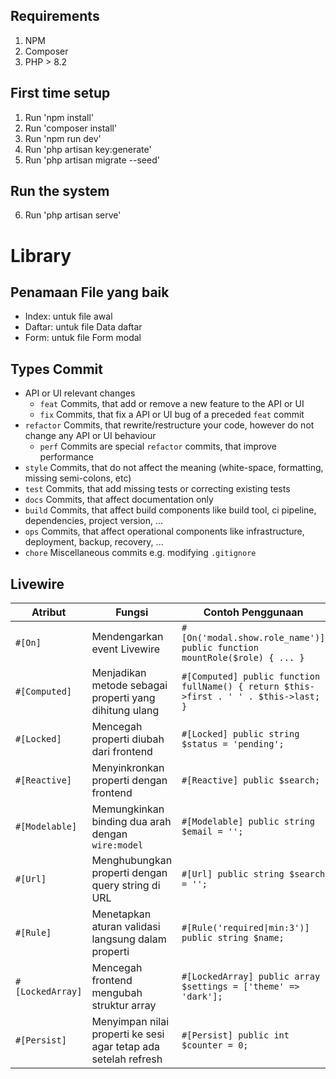 ## Requirements

1. NPM
2. Composer
3. PHP > 8.2

## First time setup

1. Run 'npm install'
2. Run 'composer install'
3. Run 'npm run dev'
4. Run 'php artisan key:generate'
5. Run 'php artisan migrate --seed'

## Run the system

6. Run 'php artisan serve'

# Library

## Penamaan File yang baik

 - Index: untuk file awal
 - Daftar: untuk file Data daftar
 - Form: untuk file Form modal

## Types Commit

-   API or UI relevant changes
    -   `feat` Commits, that add or remove a new feature to the API or UI
    -   `fix` Commits, that fix a API or UI bug of a preceded `feat` commit
-   `refactor` Commits, that rewrite/restructure your code, however do not change any API or UI behaviour
    -   `perf` Commits are special `refactor` commits, that improve performance
-   `style` Commits, that do not affect the meaning (white-space, formatting, missing semi-colons, etc)
-   `test` Commits, that add missing tests or correcting existing tests
-   `docs` Commits, that affect documentation only
-   `build` Commits, that affect build components like build tool, ci pipeline, dependencies, project version, ...
-   `ops` Commits, that affect operational components like infrastructure, deployment, backup, recovery, ...
-   `chore` Miscellaneous commits e.g. modifying `.gitignore`


## Livewire

| Atribut        | Fungsi | Contoh Penggunaan |
|---------------|--------|------------------|
| `#[On]` | Mendengarkan event Livewire | `#[On('modal.show.role_name')] public function mountRole($role) { ... }` |
| `#[Computed]` | Menjadikan metode sebagai properti yang dihitung ulang | `#[Computed] public function fullName() { return $this->first . ' ' . $this->last; }` |
| `#[Locked]` | Mencegah properti diubah dari frontend | `#[Locked] public string $status = 'pending';` |
| `#[Reactive]` | Menyinkronkan properti dengan frontend | `#[Reactive] public $search;` |
| `#[Modelable]` | Memungkinkan binding dua arah dengan `wire:model` | `#[Modelable] public string $email = '';` |
| `#[Url]` | Menghubungkan properti dengan query string di URL | `#[Url] public string $search = '';` |
| `#[Rule]` | Menetapkan aturan validasi langsung dalam properti | `#[Rule('required\|min:3')] public string $name;` |
| `#[LockedArray]` | Mencegah frontend mengubah struktur array | `#[LockedArray] public array $settings = ['theme' => 'dark'];` |
| `#[Persist]` | Menyimpan nilai properti ke sesi agar tetap ada setelah refresh | `#[Persist] public int $counter = 0;` |

